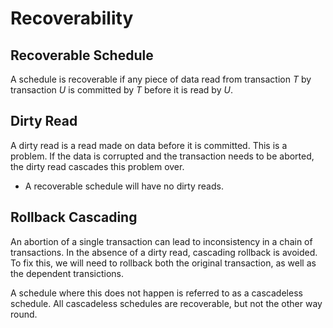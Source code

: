 # Recoverability
## Recoverable Schedule
A schedule is recoverable if any piece of data read from transaction $T$ by transaction $U$ is committed by $T$ before it is read by $U$.

## Dirty Read
A dirty read is a read made on data before it is committed. This is a problem. If the data is corrupted and the transaction needs to be aborted, the dirty read cascades this problem over.
* A recoverable schedule will have no dirty reads.

## Rollback Cascading
An abortion of a single transaction can lead to inconsistency in a chain of transactions. In the absence of a dirty read, cascading rollback is avoided. To fix this, we will need to rollback both the original transaction, as well as the dependent transictions.

A schedule where this does not happen is referred to as a cascadeless schedule. All cascadeless schedules are recoverable, but not the other way round.

